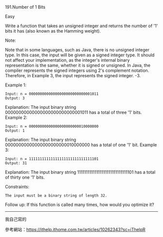 

191.Number of 1 Bits

Easy

Write a function that takes an unsigned integer and returns the number of '1' bits it has (also known as the Hamming weight).

Note:

Note that in some languages, such as Java, there is no unsigned integer type. In this case, the input will be given as a signed integer type. It should not affect your implementation, as the integer's internal binary representation is the same, whether it is signed or unsigned.
In Java, the compiler represents the signed integers using 2's complement notation. Therefore, in Example 3, the input represents the signed integer. -3.
 

Example 1:
``` 
Input: n = 00000000000000000000000000001011
Output: 3
``` 
Explanation: The input binary string 00000000000000000000000000001011 has a total of three '1' bits.
Example 2:
``` 
Input: n = 00000000000000000000000010000000
Output: 1
``` 
Explanation: The input binary string 00000000000000000000000010000000 has a total of one '1' bit.
Example 3:
``` 
Input: n = 11111111111111111111111111111101
Output: 31
``` 
Explanation: The input binary string 11111111111111111111111111111101 has a total of thirty one '1' bits.
 

Constraints:
``` 
The input must be a binary string of length 32.
```  

Follow up: If this function is called many times, how would you optimize it?



__________________________________________________________
我自己寫的



參考網站：https://ithelp.ithome.com.tw/articles/10262343?sc=iThelpR


